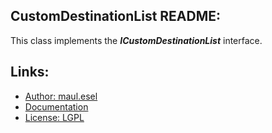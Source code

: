 ## CustomDestinationList README:
This class implements the ***ICustomDestinationList*** interface.

## Links:
* [Author: maul.esel](https://github.com/maul-esel)
* [Documentation](http://maul-esel.github.com/COM-Classes/master/CustomDestinationList)
* [License: LGPL](http://www.gnu.org/licenses/lgpl-2.1.txt)